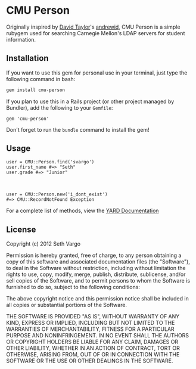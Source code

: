 CMU Person
==========

Originally inspired by [David Taylor](https://github.com/tinystatemachine)'s [andrewid](https://github.com/tinystatemachine/andrewid), CMU Person is a simple rubygem used for searching Carnegie Mellon's LDAP servers for student information.

Installation
------------
If you want to use this gem for personal use in your terminal, just type the following command in bash:
```bash
gem install cmu-person
```

If you plan to use this in a Rails project (or other project managed by Bundler), add the following to your `Gemfile`:

    gem 'cmu-person'

Don't forget to run the `bundle` command to install the gem!

Usage
-----

    user = CMU::Person.find('svargo')
    user.first_name #=> "Seth"
    user.grade #=> "Junior"

&nbsp;

    user = CMU::Person.new('i_dont_exist')
    #=> CMU::RecordNotFound Exception

For a complete list of methods, view the [YARD Documentation](http://rubydoc.info/gems/cmu-person/0.0.3/frames)

License
-------
Copyright (c) 2012 Seth Vargo

Permission is hereby granted, free of charge, to any person obtaining a copy of this software and associated documentation files (the "Software"), to deal in the Software without restriction, including without limitation the rights to use, copy, modify, merge, publish, distribute, sublicense, and/or sell copies of the Software, and to permit persons to whom the Software is furnished to do so, subject to the following conditions:

The above copyright notice and this permission notice shall be included in all copies or substantial portions of the Software.

THE SOFTWARE IS PROVIDED "AS IS", WITHOUT WARRANTY OF ANY KIND, EXPRESS OR IMPLIED, INCLUDING BUT NOT LIMITED TO THE WARRANTIES OF MERCHANTABILITY, FITNESS FOR A PARTICULAR PURPOSE AND NONINFRINGEMENT. IN NO EVENT SHALL THE AUTHORS OR COPYRIGHT HOLDERS BE LIABLE FOR ANY CLAIM, DAMAGES OR OTHER LIABILITY, WHETHER IN AN ACTION OF CONTRACT, TORT OR OTHERWISE, ARISING FROM, OUT OF OR IN CONNECTION WITH THE SOFTWARE OR THE USE OR OTHER DEALINGS IN THE SOFTWARE.